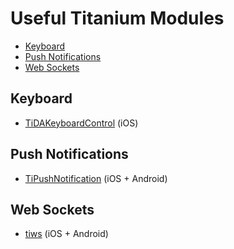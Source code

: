 # Useful Titanium Modules

* [Keyboard](#keyboard)
* [Push Notifications](#push-notifications)
* [Web Sockets](#web-sockets)

## Keyboard

* [TiDAKeyboardControl](https://github.com/smclab/TiDAKeyboardControl) (iOS)

## Push Notifications

* [TiPushNotification](https://github.com/HazemKhaled/TiPushNotification) (iOS + Android)

## Web Sockets

* [tiws](https://github.com/omorandi/tiws) (iOS + Android)
